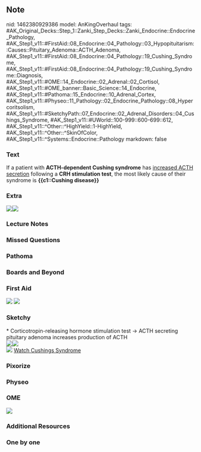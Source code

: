 ## Note
nid: 1462380929386
model: AnKingOverhaul
tags: #AK_Original_Decks::Step_1::Zanki_Step_Decks::Zanki_Endocrine::Endocrine_Pathology, #AK_Step1_v11::#FirstAid::08_Endocrine::04_Pathology::03_Hypopituitarism::Causes::Pituitary_Adenoma::ACTH_Adenoma, #AK_Step1_v11::#FirstAid::08_Endocrine::04_Pathology::19_Cushing_Syndrome, #AK_Step1_v11::#FirstAid::08_Endocrine::04_Pathology::19_Cushing_Syndrome::Diagnosis, #AK_Step1_v11::#OME::14_Endocrine::02_Adrenal::02_Cortisol, #AK_Step1_v11::#OME_banner::Basic_Science::14_Endocrine, #AK_Step1_v11::#Pathoma::15_Endocrine::10_Adrenal_Cortex, #AK_Step1_v11::#Physeo::11_Pathology::02_Endocrine_Pathology::08_Hypercoritsolism, #AK_Step1_v11::#SketchyPath::07_Endocrine::02_Adrenal_Disorders::04_Cushings_Syndrome, #AK_Step1_v11::#UWorld::100-999::600-699::612, #AK_Step1_v11::^Other::^HighYield::1-HighYield, #AK_Step1_v11::^Other::^SkinOfColor, #AK_Step1_v11::^Systems::Endocrine::Pathology
markdown: false

### Text
<div>
  <div>
    If a patient with <b>ACTH-dependent Cushing syndrome</b> has
    <u>increased ACTH secretion</u> following a <b>CRH stimulation
    test</b>, the most likely cause of their syndrome is
    <b>{{c1::Cushing disease}}</b>
  </div>
</div>

### Extra
<img src="paste-122432337740099.jpg"><img src=
"paste-55477949ab59eaf15cdd46a653860b6fdab07c53.png">

### Lecture Notes


### Missed Questions


### Pathoma


### Boards and Beyond


### First Aid
<img src="tmpO6hxya.png"> <img src="tmp1_dOPi.png">

### Sketchy
<div>
  * <span>Corticotropin-releasing hormone stimulation test ->
  ACTH secreting pituitary adenoma increases production of
  ACTH</span>
</div>
<div><img src=
"Screen%20Shot%202020-03-30%20at%202.18.33%20PM.JPG"><img src=
"ACTHoma%20cushing's%20disease.jpg"></div><img src=
"Zoverall%20picture-ba23a4c658cd23d65be494593d3689ed56fa6538_1566160514431.JPG">
<a href=
"https://dashboard.sketchy.com/study/medical/courses/medical-pathophysiology/units/medical-pathophysiology-endocrine/videos/medical-internal-medicine-endocrinology-adrenal-disease-cushing-syndrome-soap?utm_source=anki&utm_medium=partnership&utm_campaign=february_update&utm_content=medical">
Watch Cushings Syndrome</a>

### Pixorize


### Physeo


### OME
<div class="ome-widget">
  <a href=
  "https://onlinemeded.org/spa/endocrine?ref=anki"><img src="_OME_AnkiFlashcards_Topic_1.png"></a>
</div>

### Additional Resources


### One by one

